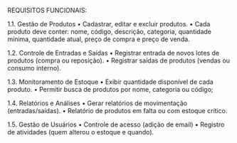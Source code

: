 REQUISITOS FUNCIONAIS: 

1.1. Gestão de Produtos
    •	Cadastrar, editar e excluir produtos.
    •	Cada produto deve conter: nome, código, descrição, categoria, quantidade mínima, quantidade atual, preço de compra e preço de venda.
    
1.2. Controle de Entradas e Saídas
    •	Registrar entrada de novos lotes de produtos (compra ou reposição).
    •	Registrar saídas de produtos (vendas ou consumo interno).
    
1.3. Monitoramento de Estoque
    •	Exibir quantidade disponível de cada produto.
    •	Permitir busca de produtos por nome, categoria ou código;
    
1.4. Relatórios e Análises
    •	Gerar relatórios de movimentação (entradas/saídas).
    •	Relatório de produtos em falta ou com estoque crítico.
    
1.5. Gestão de Usuários
    •	Controle de acesso (adição de email)
    •	Registro de atividades (quem alterou o estoque e quando).
